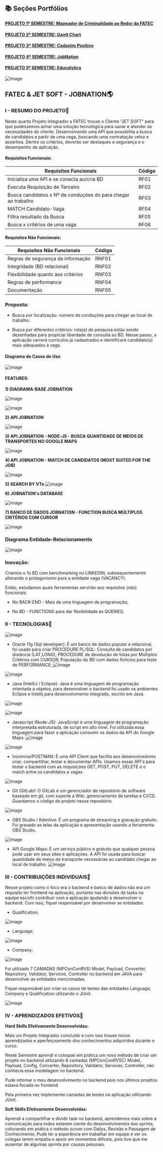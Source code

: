 ## 📚 Seções Portfólios

<h4 align="left"><a href="https://github.com/caroolps/Portfolio01">PROJETO 1º SEMESTRE: Mapeador de Criminalidade ao Redor da FATEC</a></h4>
<h4 align="left"><a href="https://github.com/caroolps/Portfolio02">PROJETO 2º SEMESTRE: Gantt Chart</a></h4>
<h4 align="left"><a href="https://github.com/caroolps/Portfolio03">PROJETO 3º SEMESTRE: Cadastro Positivo</a></h4>
<h4 align="left"><a href="https://github.com/caroolps/Portfolio04">PROJETO 4º SEMESTRE: JobNation</a></h4>
<h4 align="left"><a href="https://github.com/caroolps/Portfolio05">PROJETO 5º SEMESTRE: Educalytics</a></h4>

![image](https://user-images.githubusercontent.com/61089745/158082449-894548ea-e14d-4de7-896d-12d2a9ec1d74.png)

## FATEC & JET SOFT - JOBNATION:earth_americas:

### **I - RESUMO DO PROJETO**:page_facing_up: 

Neste quarto Projeto Integrador a FATEC trouxe o Cliente "JET SOFT" para que pudéssemos achar uma solução tecnológica para sanar e atender às necessidades do cliente.
Desenvolvendo uma API que possibilita a busca de candidatos a partir de uma vaga, buscando uma contratação veloz e assertiva. Dentre os critérios, deverão ser destaques a segurança e o desempenho da aplicação.

#### Requisitos Funcionais:


| Requisitos Funcionais                                                  | Código |
|------------------------------------------------------------------------|--------|
| Inicializa uma API e se conecta ao/cria BD                | RF01   | 1          |
| Executa Requisição de Terceiro | RF02   |
| Busca candidatos x Nº de conduções do para chegar ao trabalho                                 | RF03   |
| MATCH Candidato-Vaga                                                 | RF04  |
| Filtra resultado da Busca | RF05  | 1          | 3      |
| Busca x critérios de uma vaga                            | RF06   |


#### Requisitos Não Funcionais:


| Requisitos Não Funcionais                            | Código | 
|------------------------------------------------------|--------|
| Regras de segurança da informação           | RNF01  |
| Integridade (BD relacional)                   | RNF02  |
| Flexibilidade quanto aos critérios                                    | RNF03  |
| Regras de performance   | RNF04  |
| Documentação  | RNF05 |

### Proposta:
- Busca por localização: número de conduções para chegar ao local de trabalho.

- Busca por diferentes critérios: rota(s) de pesquisa estão sendo desenhadas para propiciar liberdade de consulta ao BD. Nesse passo, a aplicação varrerá  currículos já cadastrados e identificará candidato(s)  mais adequados à vaga.

#### Diagrama de Casos de Uso

![image](https://user-images.githubusercontent.com/61089745/159176256-013d0b24-b377-4d74-a132-cef3b569b13c.png)

#### FEATURES:

**1) DIAGRAMA-BASE JOBNATION**

![image](https://user-images.githubusercontent.com/61089745/159175589-20bde7c2-7196-4f9b-ab77-7620db50f81d.png)


![image](https://user-images.githubusercontent.com/61089745/159175620-99812ced-b8fa-4a51-9afb-0a8d171d8af0.png)


**2) API JOBNATION**

![image](https://user-images.githubusercontent.com/61089745/159175730-a6778694-b968-4db9-802a-b57b7dac2802.png)

**3) API JOBNATION - NODE-JS - BUSCA QUANTIDADE DE MEIOS DE TRANSPORTES NO GOOGLE MAPS**

![image](https://user-images.githubusercontent.com/61089745/159175766-d0d65974-6f41-492b-9c63-979dd9367347.png)


**4) API JOBNATION - MATCH DE CANDIDATOS (MOST SUITED FOR THE JOB)**

![image](https://user-images.githubusercontent.com/61089745/159175866-5d9f6cb9-8642-4cb4-9841-87ca9060b7e0.png)

**5) SEARCH BY VTn**
![image](https://user-images.githubusercontent.com/61089745/159175929-19d4f5cd-331c-4df4-ad56-dae8f56abe94.png)

**6) JOBNATION's DATABASE**

![image](https://user-images.githubusercontent.com/61089745/159175967-18931a49-e6de-4aea-8de8-92a76986187d.png)

**7) BANCO DE DADOS JOBNATION - FUNCTION BUSCA MÚLTIPLOS CRITÉRIOS COM CURSOR**

![image](https://user-images.githubusercontent.com/61089745/159176040-49f7b721-de66-4767-ad12-a715522ef62f.png)


### Diagrama Entidade-Relacionamento

![image](https://user-images.githubusercontent.com/61089745/159176294-61786526-1747-4945-9dc8-e6a7b0cc23a5.png)

### Inovação:

Criamos o 1o BD com benchmarking no LINKEDIN, subsequentemente alterando o protagonismo para a entidade vaga (VACANCY).

Então, estudamos quais ferramentas servirão aos requisitos (não) funcionais: 

- No BACK-END - Mais de uma linguagem de programação;

- No BD - FUNCTIONS para dar flexibilidade às QUERIES;


### **II - TECNOLOGIAS**:iphone:

![image](https://user-images.githubusercontent.com/61089745/161389515-9616f82e-1054-46e8-9a72-44205be9678a.png)
- Oracle 11g (Sql developer): É um banco de dados popular e relacional, foi usado para criar PROCEDURE PL/SQL: Consulta de candidatos por distância (LAT,LONG); PROCEDURE  de devolução de listas por Múltiplos  Critérios com CURSOR; População do BD com dados fictícios para teste de PERFORMANCE;
![image](https://user-images.githubusercontent.com/61089745/162579889-84c7541e-ae0e-437b-b990-6c8dbd0efb14.png)


![image](https://user-images.githubusercontent.com/61089745/161389576-a377fd09-2c54-40b6-9a7e-c000dd778977.png)
- Java (IntelliJ / Eclipse): Java é uma linguagem de programação orientada a objetos, para desenvolver o backend foi usado os ambientes Eclipse e Intellij para desenvolvimento integrado, escrito em Java. 

![image](https://user-images.githubusercontent.com/61089745/162579991-da2ef388-de98-4e67-80e6-e67fd83420da.png)


![image](https://user-images.githubusercontent.com/61089745/161389691-e18df3bc-2b7d-41bd-b70b-fd59e8d8b266.png)
- Javascript (Node-JS): JavaScript é uma linguagem de programação interpretada estruturada, de script em alto nível. Foi utilizada essa linguagem para fazer a aplicação consumir os dados da API do Google Maps.
![image](https://user-images.githubusercontent.com/61089745/162579708-0e210217-588c-4041-b742-fdb2a1cea274.png)


![image](https://user-images.githubusercontent.com/61089745/161389788-7f4c74dd-fa4b-410a-9e51-376cf8c33817.png)
- Insomnia/POSTMAN: É uma API Client que facilita aos desenvolvedores criar, compartilhar, testar e documentar APIs. Usamos essas API's para testar o backend com as requisições GET, POST, PUT, DELETE e o match entre os candidatos e vagas.


![image](https://user-images.githubusercontent.com/61089745/161389814-314472c1-6046-4348-93ff-c5f1781d0f82.png)
- Git (GitLab): O GitLab é um gerenciador de repositório de software baseado em git, com suporte a Wiki, gerenciamento de tarefas e CI/CD. Guardamos o código do projeto nesse repositório.


![image](https://user-images.githubusercontent.com/61089745/161389851-2c62d470-bb85-479e-9ac2-67c9346a3ee5.png)
- OBS Studio / Kdenlive: É um programa de streaming e gravação gratuito. Foi gravado as telas da aplicação e apresentação usando a ferramenta OBS Studio.


![image](https://user-images.githubusercontent.com/61089745/161389881-fda70645-5197-4c2d-9309-9537b2537a68.png)
- API Google Maps: É um serviço público e gratuito que qualquer pessoa pode usar em seus sites e aplicações. A API foi usada para buscar quantidade de meios de transporte necessárias ao candidato chegar ao local de trabalho.
![image](https://user-images.githubusercontent.com/61089745/162579814-4ef739d0-e3b4-4f8b-bd23-2d733e106e97.png)


### **III - CONTRIBUIÇÕES INDIVIDUAIS**:bow:
Nesse projeto como o foco era o backend e banco de dados não era um requisito ter frontend na aplicação, portanto nas divisões de tasks na equipe escolhi contribuir com a aplicação ajudando a desenvolver o backend.
Com isso, fiquei responsável por desenvolver as entidades:
- Qualification;

![image](https://user-images.githubusercontent.com/61089745/164765206-570bc48e-ebb4-4071-8639-55b81b6b05e6.png)

- Language; 

![image](https://user-images.githubusercontent.com/61089745/164765457-72c5ac6c-121f-4616-b300-bd4bc2e97111.png)

- Company;

![image](https://user-images.githubusercontent.com/61089745/164765729-75257564-823f-4901-8cb2-55be55c0759c.png)

Foi utilizado 7 CAMADAS (MPConConRVS) Model, Payload, Converter, Repository, Validator, Services, Controller no backend em JAVA para desenvolver as entidades mencionadas.

Fiquei responsável por criar os casos de testes das entidades Language, Company e Qualification utilizando o JUnit.

![image](https://user-images.githubusercontent.com/61089745/164775826-1cccd9f0-f193-4cd6-b864-38682c7a4365.png)



### **IV - APRENDIZADOS EFETIVOS**:closed_book:

**Hard Skills Efetivamente Desenvolvidas:**

Mais um Projeto Integrador concluído e com isso trouxe novos aprendizados e aperfeiçoamento dos conhecimentos adquiridos durante o curso.

Neste Semestre aprendi e coloquei em prática um novo método de criar um projeto no backend utilizando 8 camadas (MPConConRVSC) Model, Payload, Config, Converter, Repository, Validator, Services, Controller, não conhecia essa modelagem no backend.

Pude retomar o meu desenvolvimento no backend pois nos últimos projetos estava focada no frontend.

Pela primeira vez implementei camadas de testes na aplicação utilizando JUnit.

**Soft Skills Efetivamente Desenvolvidas:**

Aprendi a compartilhar e dividir task no backend, aprendemos mais sobre a comunicação para todos estarem ciente do desenvolvimentos das sprints, colocando em prática o método scrum com Dailys, Revisão e Passagem de Conhecimento;
Pude ter a experência em trabalhar em equipe e ver os colegas terem empatia e apoio em momentos difíceis, pois tive que me ausentar de algumas sprints por causas pessoais.


